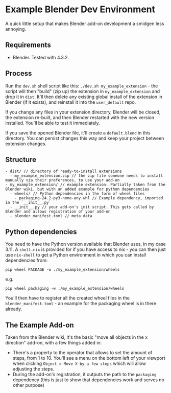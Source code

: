 # Example Blender Dev Environment

A quick little setup that makes Blender add-on development a smidgen less annoying.

## Requirements

- Blender. Tested with 4.3.2.

## Process

Run the `dev.sh` shell script like this: `./dev.sh my_example_extension` - the script will then "build" (zip up) the extension in `my_example_extension` and drop it in `dist`. It'll then delete any existing global install of the extension in Blender (if it exists), and reinstall it into the `user_default` repo.

If you change any files in your extension directory, Blender will be closed, the extension re-built, and then Blender restarted with the new version installed. You'll be able to test it immediately.

If you save the opened Blender file, it'll create a `default.blend` in this directory. You can persist changes this way and keep your project between extension changes.

## Structure

```
- dist/ // directory of ready-to-install extensions
  - my_example_extension.zip // the zip file someone needs to install manually via their preferences, to use your add-on
- my_example_extension/ // example extension. Partially taken from the Blender wiki, but with an added example for python dependencies
  - wheels/ // Python dependencies in the form of wheel files
    - packaging-24.2-py3-none-any.whl // Example dependency, imported in the `__init__.py`
  - __init__.py // your add-on's init script. This gets called by Blender and allows registration of your add-on
  - blender_manifest.toml // meta data
```

## Python dependencies

You need to have the Python version available that Blender uses, in my case 3.11. A `shell.nix` is provided for if you have access to nix - you can then just use `nix-shell` to get a Python environment in which you can install dependencies from:

`pip wheel PACKAGE -w ./my_example_extension/wheels`

e.g.

`pip wheel packaging -w ./my_example_extension/wheels`

You'll then have to register all the created wheel files in the `blender_manifest.toml` - an example for the packaging wheel is in there already.

## The Example Add-on

Taken from the Blender wiki, it's the basic "move all objects in the x direction" add-on, with a few things added in:

- There's a property to the operator that allows to set the amount of steps, from 1 to 10. You'll see a menu on the bottom left of your viewport when clicking `Object > Move X by a few steps` which will allow adjusting the steps.
- During the add-on's registration, it outputs the path to the `packaging` dependency (this is just to show that dependencies work and serves no other purpose)
